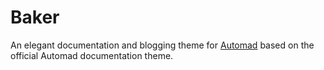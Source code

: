 # Baker

An elegant documentation and blogging theme for [Automad](https://automad.org) based on the official Automad documentation theme.
